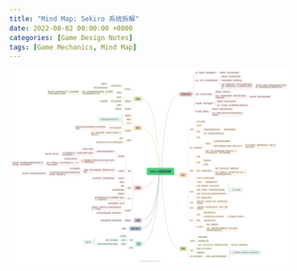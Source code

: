 ```yaml
---
title: "Mind Map: Sekiro 系统拆解"
date: 2022-08-02 00:00:00 +0800
categories: [Game Design Notes]
tags: [Game Mechanics, Mind Map]
---
```


![Sekiro 系统拆解](/assets/img/GameDesignNotes/MindMaps/Sekiro.png)